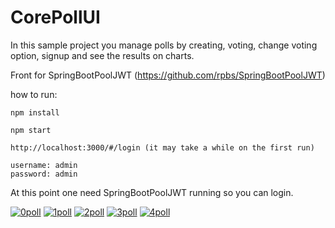 # CorePollUI 

In this sample project you manage polls by creating, voting, change voting option, signup and see the results on charts.

Front for SpringBootPoolJWT (https://github.com/rpbs/SpringBootPoolJWT)

how to run:

```
npm install
```

```
npm start
```

```
http://localhost:3000/#/login (it may take a while on the first run)

username: admin
password: admin
```

At this point one need SpringBootPoolJWT running so you can login.

<a href="https://ibb.co/8YFQH8k"><img src="https://i.ibb.co/wcD2f6t/0poll.png" alt="0poll" border="0"></a>
<a href="https://imgbb.com/"><img src="https://i.ibb.co/SrhHSBF/1poll.png" alt="1poll" border="0"></a>
<a href="https://ibb.co/b1Wyrb3"><img src="https://i.ibb.co/R2vMCjS/2poll.png" alt="2poll" border="0"></a>
<a href="https://ibb.co/kh75tsB"><img src="https://i.ibb.co/4jqKHnt/3poll.png" alt="3poll" border="0"></a>
<a href="https://ibb.co/wcdCKVT"><img src="https://i.ibb.co/GHdkVyX/4poll.png" alt="4poll" border="0"></a>


